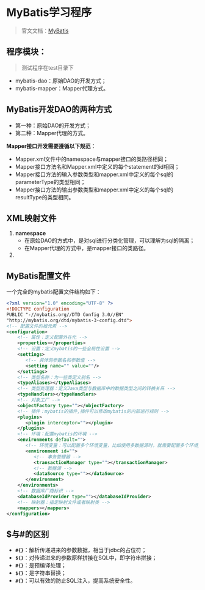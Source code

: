 # MyBatis学习程序

> 官文文档：[MyBatis](<http://www.mybatis.org/mybatis-3/zh/index.html>)

## 程序模块：
> 测试程序在test目录下

- mybatis-dao：原始DAO的开发方式；
- mybatis-mapper：Mapper代理方式。

## MyBatis开发DAO的两种方式
- 第一种：原始DAO的开发方式；
- 第二种：Mapper代理的方式。

**Mapper接口开发需要遵循以下规范**：

- Mapper.xml文件中的namespace与mapper接口的类路径相同；
- Mapper接口方法名和Mapper.xml中定义的每个statement的id相同；
- Mapper接口方法的输入参数类型和mapper.xml中定义的每个sql的parameterType的类型相同；
- Mapper接口方法的输出参数类型和mapper.xml中定义的每个sql的resultType的类型相同。

## XML映射文件
1. **namespace**
	- 在原始DAO的方式中，是对sql进行分类化管理，可以理解为sql的隔离；
	- 在Mapper代理的方式中，是mapper接口的类路径。
2. 



## MyBatis配置文件
一个完全的mybatis配置文件结构如下：
```xml
<?xml version="1.0" encoding="UTF-8" ?>
<!DOCTYPE configuration
PUBLIC "-//mybatis.org//DTD Config 3.0//EN"
"http://mybatis.org/dtd/mybatis-3-config.dtd">
<!-- 配置文件的根元素 -->
<configuration>
    <!-- 属性：定义配置外在化 -->
    <properties></properties>
    <!-- 设置：定义mybatis的一些全局性设置 -->
    <settings>
       <!-- 具体的参数名和参数值 -->
       <setting name="" value=""/> 
    </settings>
    <!-- 类型名称：为一些类定义别名 -->
    <typeAliases></typeAliases>
    <!-- 类型处理器：定义Java类型与数据库中的数据类型之间的转换关系 -->
    <typeHandlers></typeHandlers>
    <!-- 对象工厂 -->
    <objectFactory type=""></objectFactory>
    <!-- 插件：mybatis的插件,插件可以修改mybatis的内部运行规则 -->
    <plugins>
       <plugin interceptor=""></plugin>
    </plugins>
    <!-- 环境：配置mybatis的环境 -->
    <environments default="">
       <!-- 环境变量：可以配置多个环境变量，比如使用多数据源时，就需要配置多个环境变量 -->
       <environment id="">
          <!-- 事务管理器 -->
          <transactionManager type=""></transactionManager>
          <!-- 数据源 -->
          <dataSource type=""></dataSource>
       </environment> 
    </environments>
    <!-- 数据库厂商标识 -->
    <databaseIdProvider type=""></databaseIdProvider>
    <!-- 映射器：指定映射文件或者映射类 -->
    <mappers></mappers>
</configuration>
```

## $与#的区别

- **`#{}`**：解析传递进来的参数数据，相当于jdbc的占位符；
- **`${}`**：对传递进来的参数原样拼接在SQL中，即字符串拼接；
- **`#{}`**：是预编译处理；
- **`${}`**：是字符串替换；
- **`#{}`**：可以有效的防止SQL注入，提高系统安全性。